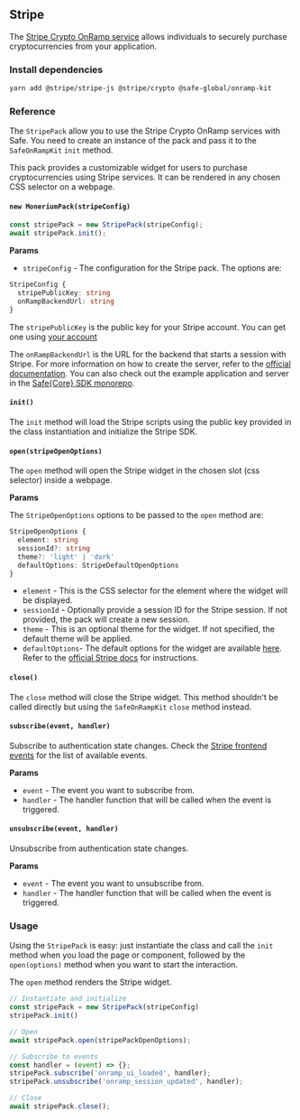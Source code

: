 ## Stripe

The [Stripe Crypto OnRamp service](https://stripe.com/docs/crypto/overview) allows individuals to securely purchase cryptocurrencies from your application.

### Install dependencies

```bash
yarn add @stripe/stripe-js @stripe/crypto @safe-global/onramp-kit
```

### Reference

The `StripePack` allow you to use the Stripe Crypto OnRamp services with Safe. You need to create an instance of the pack and pass it to the `SafeOnRampKit` `init` method.

This pack provides a customizable widget for users to purchase cryptocurrencies using Stripe services. It can be rendered in any chosen CSS selector on a webpage.

#### `new MoneriumPack(stripeConfig)`

```typescript
const stripePack = new StripePack(stripeConfig);
await stripePack.init();
```

**Params**

- `stripeConfig` - The configuration for the Stripe pack. The options are:

```typescript
StripeConfig {
  stripePublicKey: string
  onRampBackendUrl: string
}
```

The `stripePublicKey` is the public key for your Stripe account. You can get one using [your account](https://stripe.com/docs/keys#obtain-api-keys)

The `onRampBackendUrl` is the URL for the backend that starts a session with Stripe. For more information on how to create the server, refer to the [official documentation](https://stripe.com/docs/crypto/quickstart#init-stripe). You can also check out the example application and server in the [Safe{Core} SDK monorepo](https://github.com/safe-global/safe-core-sdk/tree/main/packages/onramp-kit/example/server).

#### `init()`

The `init` method will load the Stripe scripts using the public key provided in the class instantiation and initialize the Stripe SDK.

#### `open(stripeOpenOptions)`

The `open` method will open the Stripe widget in the chosen slot (css selector) inside a webpage.

**Params**

The `StripeOpenOptions` options to be passed to the `open` method are:

```typescript
StripeOpenOptions {
  element: string
  sessionId?: string
  theme?: 'light' | 'dark'
  defaultOptions: StripeDefaultOpenOptions
}
```

- `element` - This is the CSS selector for the element where the widget will be displayed.
- `sessionId` - Optionally provide a session ID for the Stripe session. If not provided, the pack will create a new session.
- `theme` - This is an optional theme for the widget. If not specified, the default theme will be applied.
- `defaultOptions`- The default options for the widget are available [here](https://github.com/safe-global/safe-core-sdk/blob/f2e8e82d88d815d7b278f605a125f4cfb2816020/packages/onramp-kit/src/packs/stripe/types.ts#L104-L109). Refer to the [official Stripe docs](https://stripe.com/docs/crypto/using-the-api) for instructions.

#### `close()`

The `close` method will close the Stripe widget. This method shouldn't be called directly but using the `SafeOnRampKit` `close` method instead.

#### `subscribe(event, handler)`

Subscribe to authentication state changes. Check the [Stripe frontend events](https://stripe.com/docs/crypto/using-the-api#frontend-events) for the list of available events.

**Params**

- `event` - The event you want to subscribe from.
- `handler` - The handler function that will be called when the event is triggered.

#### `unsubscribe(event, handler)`

Unsubscribe from authentication state changes.

**Params**

- `event` - The event you want to unsubscribe from.
- `handler` - The handler function that will be called when the event is triggered.

### Usage

Using the `StripePack` is easy: just instantiate the class and call the `init` method when you load the page or component, followed by the `open(options)` method when you want to start the interaction.

The `open` method renders the Stripe widget.

```typescript
// Instantiate and initialize
const stripePack = new StripePack(stripeConfig)
stripePack.init()

// Open
await stripePack.open(stripePackOpenOptions);

// Subscribe to events
const handler = (event) => {};
stripePack.subscribe('onramp_ui_loaded', handler);
stripePack.unsubscribe('onramp_session_updated', handler);

// Close
await stripePack.close();
```